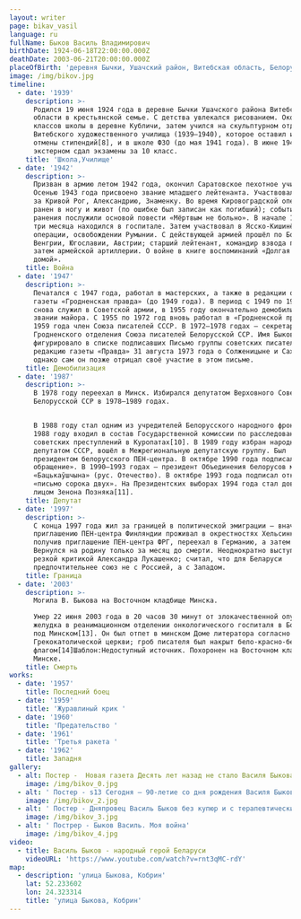 ```yaml
---
layout: writer
page: bikav_vasil
language: ru
fullName: Быков Василь Владимирович
birthDate: 1924-06-18T22:00:00.000Z
deathDate: 2003-06-21T20:00:00.000Z
placeOfBirth: 'деревня Бычки, Ушачский район, Витебская область, Белорусская ССР, СССР'
image: /img/bikov.jpg
timeline:
  - date: '1939'
    description: >-
      Родился 19 июня 1924 года в деревне Бычки Ушачского района Витебской
      области в крестьянской семье. С детства увлекался рисованием. Окончил 8
      классов школы в деревне Кубличи, затем учился на скульптурном отделении
      Витебского художественного училища (1939—1940), которое оставил из-за
      отмены стипендий[8], и в школе ФЗО (до мая 1941 года). В июне 1941 года
      экстерном сдал экзамены за 10 класс.
    title: 'Школа,Училище'
  - date: '1942'
    description: >-
      Призван в армию летом 1942 года, окончил Саратовское пехотное училище.
      Осенью 1943 года присвоено звание младшего лейтенанта. Участвовал в боях
      за Кривой Рог, Александрию, Знаменку. Во время Кировоградской операции
      ранен в ногу и живот (по ошибке был записан как погибший); события после
      ранения послужили основой повести «Мёртвым не больно». В начале 1944 года
      три месяца находился в госпитале. Затем участвовал в Ясско-Кишинёвской
      операции, освобождении Румынии. С действующей армией прошёл по Болгарии,
      Венгрии, Югославии, Австрии; старший лейтенант, командир взвода полковой,
      затем армейской артиллерии. О войне в книге воспоминаний «Долгая дорога
      домой».
    title: Война
  - date: '1947'
    description: >-
      Печатался с 1947 года, работал в мастерских, а также в редакции областной
      газеты «Гродненская правда» (до 1949 года). В период с 1949 по 1955 год
      снова служил в Советской армии, в 1955 году окончательно демобилизовался в
      звании майора. С 1955 по 1972 год вновь работал в «Гродненской правде». С
      1959 года член Союза писателей СССР. В 1972—1978 годах — секретарь
      Гродненского отделения Союза писателей Белорусской ССР. Имя Быкова
      фигурировало в списке подписавших Письмо группы советских писателей в
      редакцию газеты «Правда» 31 августа 1973 года о Солженицыне и Сахарове,
      однако сам он позже отрицал своё участие в этом письме.
    title: Демобилизация
  - date: '1987'
    description: >-
      В 1978 году переехал в Минск. Избирался депутатом Верховного Совета
      Белорусской ССР в 1978—1989 годах.


      В 1988 году стал одним из учредителей Белорусского народного фронта. В
      1988 году входил в состав Государственной комиссии по расследованию
      советских преступлений в Куропатах[10]. В 1989 году избран народным
      депутатом СССР, вошёл в Межрегиональную депутатскую группу. Был
      президентом белорусского ПЕН-центра. В октябре 1990 года подписал «Римское
      обращение». В 1990—1993 годах — президент Объединения белорусов мира
      «Бацькаўшчына» (рус. Отечество). В октябре 1993 года подписал открытое
      «письмо сорока двух». На Президентских выборах 1994 года стал доверенным
      лицом Зенона Позняка[11].
    title: Депутат
  - date: '1997'
    description: >-
      С конца 1997 года жил за границей в политической эмиграции — вначале по
      приглашению ПЕН-центра Финляндии проживал в окрестностях Хельсинки, затем,
      получив приглашение ПЕН-центра ФРГ, переехал в Германию, а затем в Чехию.
      Вернулся на родину только за месяц до смерти. Неоднократно выступал с
      резкой критикой Александра Лукашенко; считал, что для Беларуси
      предпочтительнее союз не с Россией, а с Западом.
    title: Граница
  - date: '2003'
    description: >-
      Могила В. Быкова на Восточном кладбище Минска.

      Умер 22 июня 2003 года в 20 часов 30 минут от злокачественной опухоли
      желудка в реанимационном отделении онкологического госпиталя в Боровлянах,
      под Минском[13]. Он был отпет в минском Доме литератора согласно обряду
      Грекокатолической церкви; гроб писателя был накрыт бело-красно-белым
      флагом[14]Шаблон:Недоступный источник. Похоронен на Восточном кладбище в
      Минске.
    title: Смерть
works:
  - date: '1957'
    title: Последний боец
  - date: '1959'
    title: 'Журавлиный крик '
  - date: '1960'
    title: 'Предательство '
  - date: '1961'
    title: 'Третья ракета '
  - date: '1962'
    title: Западня
gallery:
  - alt: Постер -  Новая газета Десять лет назад не стало Василя Быкова
    image: /img/bikov_0.jpg
  - alt: ' Постер - s13 Сегодня – 90-летие со дня рождения Василя Быкова'
    image: /img/bikov_2.jpg
  - alt: ' Постер - Дняпровец Василь Быков без купюр и с терапевтическим эффектом'
    image: /img/bikov_3.jpg
  - alt: ' Пострер - Быков Василь. Моя война'
    image: /img/bikov_4.jpg
video:
  - title: Василь Быков - народный герой Беларуси
    videoURL: 'https://www.youtube.com/watch?v=rnt3qMC-rdY'
map:
  - description: 'улица Быкова, Кобрин'
    lat: 52.233602
    lon: 24.323314
    title: 'улица Быкова, Кобрин'
---
```

